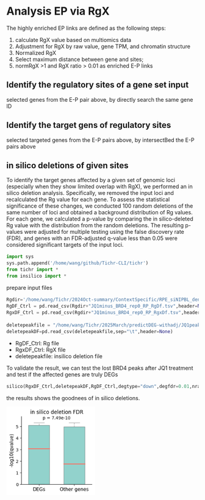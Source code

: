 # Analysis EP via RgX

The highly enriched EP links are defined as the following steps:
1. calculate RgX value based on multiomics data
2. Adjustment for RgX by raw value, gene TPM, and chromatin structure
3. Normalized RgX
4. Select maximum distance between gene and sites; 
5. normRgX >1 and RgX ratio > 0.01 as enriched E-P links

## Identify the regulatory sites of a gene set input
selected genes from the E-P pair above, by directly search the same gene ID


## Identify the target gens of regulatory sites 
selected targeted genes from the E-P pairs above, by intersectBed the E-P pairs above

## in silico deletions of given sites

To identify the target genes affected by a given set of genomic loci (especially when they show limited overlap with RgX), we performed an in silico deletion analysis. Specifically, we removed the input loci and recalculated the Rg value for each gene. To assess the statistical significance of these changes, we conducted 100 random deletions of the same number of loci and obtained a background distribution of Rg values. For each gene, we calculated a p-value by comparing the in silico-deleted Rg value with the distribution from the random deletions. The resulting p-values were adjusted for multiple testing using the false discovery rate (FDR), and genes with an FDR-adjusted q-value less than 0.05 were considered significant targets of the input loci.

``` python
import sys
sys.path.append('/home/wang/github/Tichr-CLI/tichr')
from tichr import *
from insilico import *
```

prepare input files
``` python
Rgdir='/home/wang/Tichr/2024Oct-summary/ContextSpecific/RPE_siNIPBL_denovo/resultdf_all_hic/'
RgDF_Ctrl = pd.read_csv(Rgdir+"JQ1minus_BRD4_rep0_RP_RgDf.tsv",header=None,sep="\t")
RgxDF_Ctrl = pd.read_csv(Rgdir+"JQ1minus_BRD4_rep0_RP_RgxDf.tsv",header=None,sep="\t")

deletepeakfile = "/home/wang/Tichr/2025March/predictDEG-withadj/JQ1peak/BRD4.jq1lost.peak"
deletepeakDF=pd.read_csv(deletepeakfile,sep="\t",header=None)
```

- RgDF_Ctrl: Rg file 
- RgxDF_Ctrl: RgX file
- deletepeakfile: insilico deletion file

To validate the result, we can test the lost BRD4 peaks after JQ1 treatment and test if the affected genes are truly DEGs

``` python
silico(RgxDF_Ctrl,deletepeakDF,RgDF_Ctrl,degtype="down",degfdr=0.01,nrandom=20,)
```

the results shows the goodnees of in silico deletions.

<img src="_static/adjrgx/008.png" style="zoom:80%;" />